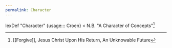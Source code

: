 ```yaml
---
permalink: Character
---
```

lexDef "Character" {usage::: Croen} < N.B. "A Character of Concepts"[^CharacterCroen]

[^CharacterCroen]: [[Forgive]], Jesus Christ Upon His Return, An Unknowable Future
